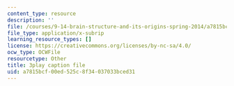 ```yaml
---
content_type: resource
description: ''
file: /courses/9-14-brain-structure-and-its-origins-spring-2014/a7815bcf00ed525c8f34037033bced31_555115.vtt
file_type: application/x-subrip
learning_resource_types: []
license: https://creativecommons.org/licenses/by-nc-sa/4.0/
ocw_type: OCWFile
resourcetype: Other
title: 3play caption file
uid: a7815bcf-00ed-525c-8f34-037033bced31
---
```

